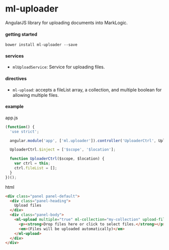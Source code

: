 # ml-uploader
AngularJS library for uploading documents into MarkLogic.

#### getting started

    bower install ml-uploader --save

#### services

- `mlUploadService`: Service for uploading files.

#### directives

- `ml-upload`: accepts a fileList array, a collection, and multiple boolean for allowing multiple files.

#### example

app.js
```javascript
(function() {
  'use strict';

  angular.module('app', ['ml.uploader']).controller('UploaderCtrl', UploaderCtrl);

  UploaderCtrl.$inject = ['$scope', '$location'];

  function UploaderCtrl($scope, $location) {
    var ctrl = this;
    ctrl.fileList = [];
  }
})();
``` 
html 
```html
<div class="panel panel-default">
  <div class="panel-heading">
    Upload files
  </div>
  <div class="panel-body">
    <ml-upload multiple="true" ml-collection="my-collection" upload-file-list="ctrl.fileList">
      <p><strong>Drop files here or click to select files.</strong></p>
      <em>(Files will be uploaded automatically)</em>
    </ml-upload>
  </div>
</div>
```
